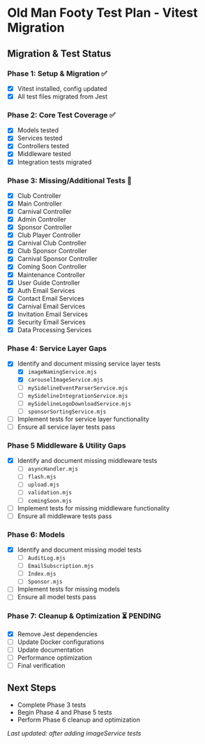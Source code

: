 # Old Man Footy Test Plan - Vitest Migration

## Migration & Test Status

### Phase 1: Setup & Migration ✅
- [x] Vitest installed, config updated
- [x] All test files migrated from Jest

### Phase 2: Core Test Coverage ✅
- [x] Models tested
- [x] Services tested
- [x] Controllers tested
- [x] Middleware tested
- [x] Integration tests migrated

### Phase 3: Missing/Additional Tests 🚧
- [x] Club Controller
- [x] Main Controller
- [x] Carnival Controller
- [x] Admin Controller
- [x] Sponsor Controller
- [x] Club Player Controller
- [x] Carnival Club Controller
- [x] Club Sponsor Controller
- [x] Carnival Sponsor Controller
- [x] Coming Soon Controller
- [x] Maintenance Controller
- [x] User Guide Controller
- [x] Auth Email Services
- [x] Contact Email Services
- [x] Carnival Email Services
- [x] Invitation Email Services
- [x] Security Email Services
- [x] Data Processing Services

### Phase 4: **Service Layer Gaps**
- [x] Identify and document missing service layer tests
  - [x] `imageNamingService.mjs`
  - [x] `carouselImageService.mjs`
  - [ ] `mySidelineEventParserService.mjs`
  - [ ] `mySidelineIntegrationService.mjs`
  - [ ] `mySidelineLogoDownloadService.mjs`
  - [ ] `sponsorSortingService.mjs`
- [ ] Implement tests for service layer functionality
- [ ] Ensure all service layer tests pass

### Phase 5 **Middleware & Utility Gaps**
- [x] Identify and document missing middleware tests
  - [ ] `asyncHandler.mjs`
  - [ ] `flash.mjs`
  - [ ] `upload.mjs`
  - [ ] `validation.mjs`
  - [ ] `comingSoon.mjs`
- [ ] Implement tests for missing middleware functionality
- [ ] Ensure all middleware tests pass

### Phase 6: **Models**
- [x] Identify and document missing model tests
  - [ ] `AuditLog.mjs`
  - [ ] `EmailSubscription.mjs`
  - [ ] `Index.mjs`
  - [ ] `Sponsor.mjs`
- [ ] Implement tests for missing models
- [ ] Ensure all model tests pass

### Phase 7: Cleanup & Optimization ⏳ PENDING
- [x] Remove Jest dependencies
- [ ] Update Docker configurations
- [ ] Update documentation
- [ ] Performance optimization
- [ ] Final verification

## Next Steps
- Complete Phase 3 tests
- Begin Phase 4 and Phase 5 tests
- Perform Phase 6 cleanup and optimization
  

*Last updated: after adding imageService tests*